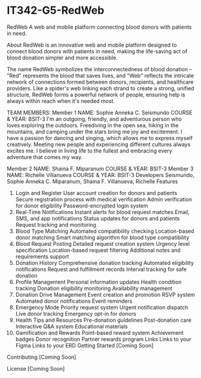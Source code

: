 # IT342-G5-RedWeb
RedWeb
A web and mobile platform connecting blood donors with patients in need.

About
RedWeb is an innovative web and mobile platform designed to connect blood donors with patients in need, making the life-saving act of blood donation simpler and more accessible.

The name RedWeb symbolizes the interconnectedness of blood donation – "Red" represents the blood that saves lives, and "Web" reflects the intricate network of connections formed between donors, recipients, and healthcare providers. Like a spider's web linking each strand to create a strong, unified structure, RedWeb forms a powerful network of people, ensuring help is always within reach when it's needed most.

TEAM MEMBERS:
Member 1
NAME: Sophie Anneka C. Seismundo
COURSE & YEAR: BSIT-3
I'm an outgoing, friendly, and adventurous person who loves exploring the outdoors. Freediving in the open sea, hiking in the mountains, and camping under the stars bring me joy and excitement. I have a passion for dancing and singing, which allows me to express myself creatively. Meeting new people and experiencing different cultures always excites me. I believe in living life to the fullest and embracing every adventure that comes my way.

Member 2
NAME: Shaina F. Miparanum
COURSE & YEAR: BSIT-3
Member 3
NAME: Richelle Villanueva
COURSE & YEAR: BSIT-3
Developers
Seismundo, Sophie Anneka C.
Miparanum, Shaina F.
Villanueva, Richelle
Features
1. Login and Register
User account creation for donors and patients
Secure registration process with medical verification
Admin verification for donor eligibility
Password-encrypted login system
2. Real-Time Notifications
Instant alerts for blood request matches
Email, SMS, and app notifications
Status updates for donors and patients
Request tracking and monitoring
3. Blood Type Matching
Automated compatibility checking
Location-based donor matching
Smart matching algorithm for blood type compatibility
4. Blood Request Posting
Detailed request creation system
Urgency level specification
Location-based request filtering
Additional notes and requirements support
5. Donation History
Comprehensive donation tracking
Automated eligibility notifications
Request and fulfillment records
Interval tracking for safe donation
6. Profile Management
Personal information updates
Health condition tracking
Donation eligibility monitoring
Availability management
7. Donation Drive Management
Event creation and promotion
RSVP system
Automated donor notifications
Event reminders
8. Emergency Mode
Priority request system
Urgent notification dispatch
Live donor tracking
Emergency opt-in for donors
9. Health Tips and Resources
Pre-donation guidelines
Post-donation care
Interactive Q&A system
Educational materials
10. Gamification and Rewards
Point-based reward system
Achievement badges
Donor recognition
Partner rewards program
Links
Links to your Figma
Links to your ERD
Getting Started
[Coming Soon]

Contributing
[Coming Soon]

License
[Coming Soon]
